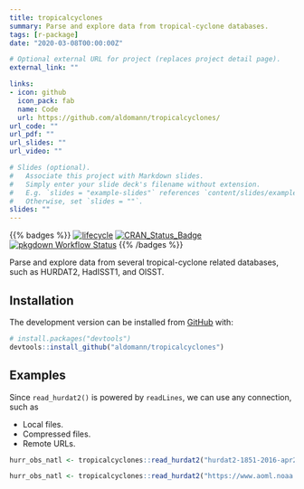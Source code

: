 ```yaml
---
title: tropicalcyclones
summary: Parse and explore data from tropical-cyclone databases.
tags: [r-package]
date: "2020-03-08T00:00:00Z"

# Optional external URL for project (replaces project detail page).
external_link: ""

links:
- icon: github
  icon_pack: fab
  name: Code
  url: https://github.com/aldomann/tropicalcyclones/
url_code: ""
url_pdf: ""
url_slides: ""
url_video: ""

# Slides (optional).
#   Associate this project with Markdown slides.
#   Simply enter your slide deck's filename without extension.
#   E.g. `slides = "example-slides"` references `content/slides/example-slides.md`.
#   Otherwise, set `slides = ""`.
slides: ""
---
```


{{% badges %}}
  [![lifecycle](https://img.shields.io/badge/lifecycle-experimental-orange.svg)](https://www.tidyverse.org/lifecycle/#experimental)
  [![CRAN\_Status\_Badge](https://www.r-pkg.org/badges/version/tropicalcyclones)](https://cran.r-project.org/package=tropicalcyclones)
  [![pkgdown Workflow Status](https://github.com/aldomann/tropicalcyclones/workflows/pkgdown/badge.svg)](https://aldomann.github.io/tropicalcyclones/)
{{% /badges %}}

Parse and explore data from several tropical-cyclone related databases, such as HURDAT2, HadISST1, and OISST.

## Installation

The development version can be installed from [GitHub](https://github.com/) with:

``` r
# install.packages("devtools")
devtools::install_github("aldomann/tropicalcyclones")
```

## Examples

Since `read_hurdat2()` is powered by `readLines`, we can use any connection, such as

  - Local files.
  - Compressed files.
  - Remote URLs.

``` r
hurr_obs_natl <- tropicalcyclones::read_hurdat2("hurdat2-1851-2016-apr2017.txt")
```

``` r
hurr_obs_natl <- tropicalcyclones::read_hurdat2("https://www.aoml.noaa.gov/hrd/hurdat/hurdat2.html")
